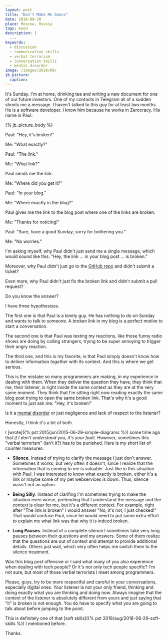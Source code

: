 ```yaml
---
layout: post
title: "Don't Make Me Guess"
date: 2018-09-30
place: Moscow, Russia
tags: mood
description: |
  ...
keywords:
  - discussion
  - communication skills
  - verbal terrorism
  - conversation skills
  - mental disorder
image: /images/2018/09/
jb_picture:
  caption:
---
```


It's Sunday. I'm at home, drinking tea and writing a new document for
one of our future investors. One of my contacts in Telegram all of a sudden shoots me
a message. I haven't talked to this guy for at least two months. He is
a software developer. I know him because he works in Zerocracy. His name
is Paul.

<!--more-->

{% jb_picture_body %}

Paul: "Hey, it's broken!"

Me: "What exactly?"

Paul: "The link."

Me: "What link?"

Paul sends me the link.

Me: "Where did you get it?"

Paul: "In your blog."

Me: "Where exactly in the blog?"

Paul gives me the link to the blog post where one of the links are broken.

Me: "Thanks for noticing!"

Paul: "Sure, have a good Sunday, sorry for bothering you."

Me: "No worries."

I'm asking myself, why Paul didn't just send me a single message, which would
sound like this: "Hey, the link ... in your blog post ... is broken."

Moreover, why Paul didn't just go to the [GitHub repo](https://github.com/yegor256/blog)
and didn't submit a ticket?

Even more, why Paul didn't just fix the broken link and didn't submit a pull
request?

Do you know the answer?

I have three hypothesises.

The first one is that Paul is a lonely guy. He has nothing to do on Sunday and wants to
talk to someone. A broken link in my blog is a perfect motive to start
a conversation.

The second one is that Paul was testing my reactions, like those
funny radio shows are doing by calling strangers, trying
to be super annoying to trigger their angry reaction.

The third one, and this is my favorite, is that Paul simply doesn't know how
to deliver information _together_ with its context. And this is where we
get serious.

This is the mistake so many programmers are making, in my experience
in dealing with them. When they deliver the question they have, they think
that me, their listener, is right inside the same context as they are at the very same
moment. They think that I'm sitting right now reading exactly the same
blog post trying to open the same broken link. That's why it's a good
moment to just ask me: "Hey, it's broken!"

Is it a [mental disorder](https://en.wikipedia.org/wiki/Schizophasia)
or just negligence and lack of respect to the listener?

Honestly, I think it's a bit of both.

I [wrote]({% pst 2015/jun/2015-06-29-simple-diagrams %}) some time ago
that _if I don't understand you, it's your fault_. However, sometimes
this "verbal terrorism" (isn't it?) has to be punished.
Here is my short list of counter measures:

  * **Silence**.
    Instead of trying to clarify the message I just don't answer.
    Sometimes it works, but very often it doesn't, since I realize that
    the information that is coming to me is valuable. Just like in this
    situation with Paul. I was interested to know what exactly is broken,
    either it's a link or maybe some of my pet webservices is down. Thus,
    silence wasn't not an option.

  * **Being Silly**.
    Instead of clarifing I'm sometimes trying to make the situation even worse,
    pretending that I understand the message and the context is clear for me,
    but it's a different context. For example, right after "The link is broken"
    I would answer "No, it's not, I just checked!" That would confuse Paul,
    since he would need to put some extra effort to explain me what link was
    that why it is indeed broken.

  * **Long Pauses**.
    Instead of a complete silence I sometimes take very long pauses between
    their questions and my answers. Some of them realize that the questions
    are out of context and attempt to provide additional details. Others just
    wait, which very often helps me switch them to the silence treatment.

Was this blog post offensive or I said what many of you also experience
when dealing with tech people? Or it's not only tech people specific? I'm not
sure, but most of those verbal terrorists I meet among programmers.

Please, guys, try to be more respectful and careful in your conversations,
especially digital ones. Your listener is not your only friend, thinking
and doing exactly what you are thinking and doing now. Always imagine that
the context of the listener is absolutely different from yours and just
saying that "it" is broken is not enough. You do have to specify what
you are going to talk about before jumping to the point.

This is definitely one of that [soft skills]({% pst 2018/aug/2018-08-29-soft-skills %})
I mentioned before.

Thanks.
